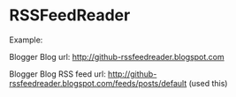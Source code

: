 # RSSFeedReader

Example:

Blogger Blog url: http://github-rssfeedreader.blogspot.com

Blogger Blog RSS feed url: http://github-rssfeedreader.blogspot.com/feeds/posts/default (used this)
